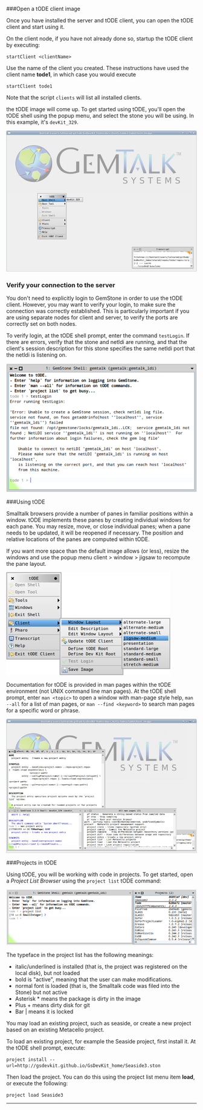
###Open a tODE client image

Once you have installed the server and tODE client, you can open the tODE client and start using it.

On the client node, if you have not already done so, startup the tODE client by executing:
```
startClient <clientName>
```

Use the name of the client you created.  These instructions have used the client name **tode1**, in which case you would execute

```
startClient tode1
```

Note that the script `clients` will list all installed clients.

the tODE image will come up.  To get started using tODE, you'll open the tODE shell using the popup menu, and select the stone you will be using.  In this example, it's `devKit_329`.


![open tode shell][2]

### Verify your connection to the server

You don't need to explicitly login to GemStone in order to use the tODE client.  However, you may want to verify your login, to make sure the connection was correctly established. This is particularly important if you are using separate nodes for client and server, to verify the ports are correctly set on both nodes.  

To verify login, at the tODE shell prompt, enter the command `testLogin`.
If there are errors, verify that the stone and netldi are running, and that the client's session description for this stone specifies the same netldi port that the netldi is listening on. 

![tODE Test Login][4] 

###Using tODE

Smalltalk browsers provide a number of panes in familiar positions within a window.  tODE implements these panes by creating individual windows for each pane. You may resize, move, or close individual panes; when a pane needs to be updated, it will be reopened if necessary.  The position and relative locations of the panes are computed within tODE.

If you want more space than the default image allows (or less), resize the windows and use the popup menu client > window > jigsaw to recompute the pane layout. 

![tODE Resize menu][5] 

Documentation for tODE is provided in man pages within the tODE environment (not UNIX command line man pages).  At the tODE shell prompt, enter `man <topic>` to open a window with man-page style help, `man --all` for a list of man pages, or `man --find <keyword>` to search man pages for a specific word or phrase.

![tODE Man Page][6] 

###Projects in tODE

Using tODE, you will be working with code in projects.  To get started, open a *Project List Browser* using the `project list` tODE command:

![project list][3]

The typeface in the project list has the following meanings:

*  italic/underlined is installed (that is, the project was registered on the local disk), but not loaded
*  bold is "active", meaning that the user can make modifications.
*  normal font is loaded (that is, the Smalltalk code was filed into the Stone) but not active
*  Asterisk * means the package is dirty in the image
*  Plus + means dirty disk for git
*  Bar | means it is locked 

You may load an existing project, such as seaside, or create a new project based on an existing Metacello project.  

To load an existing project, for example the Seaside project, first install it.  At the tODE shell prompt, execute:

```
project install --url=http://gsdevkit.github.io/GsDevKit_home/Seaside3.ston
```

Then load the project.  You can do this using the project list menu item **load**, or execute the following:

```
project load Seaside3
```


---


[1]: images/openTodeShell.png
[2]: images/todeClient.png
[3]: images/projectList.png
[4]: images/testLoginOutput.png
[5]: images/todeResizeMenu.png
[6]: images/todeMan.png



